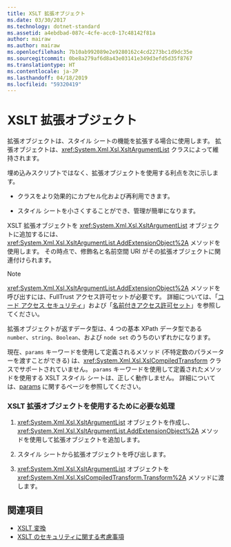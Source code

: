 ```yaml
---
title: XSLT 拡張オブジェクト
ms.date: 03/30/2017
ms.technology: dotnet-standard
ms.assetid: a4ebdbad-087c-4cfe-acc0-17c48142f81a
author: mairaw
ms.author: mairaw
ms.openlocfilehash: 7b10ab992089e2e9280162c4cd2273bc1d9dc35e
ms.sourcegitcommit: 0be8a279af6d8a43e03141e349d3efd5d35f8767
ms.translationtype: HT
ms.contentlocale: ja-JP
ms.lasthandoff: 04/18/2019
ms.locfileid: "59320419"
---
```

# <a name="xslt-extension-objects"></a>XSLT 拡張オブジェクト
拡張オブジェクトは、スタイル シートの機能を拡張する場合に使用します。 拡張オブジェクトは、<xref:System.Xml.Xsl.XsltArgumentList> クラスによって維持されます。  
  
 埋め込みスクリプトではなく、拡張オブジェクトを使用する利点を次に示します。  
  
-   クラスをより効果的にカプセル化および再利用できます。  
  
-   スタイル シートを小さくすることができ、管理が簡単になります。  
  
 XSLT 拡張オブジェクトを <xref:System.Xml.Xsl.XsltArgumentList> オブジェクトに追加するには、<xref:System.Xml.Xsl.XsltArgumentList.AddExtensionObject%2A> メソッドを使用します。 その時点で、修飾名と名前空間 URI がその拡張オブジェクトに関連付けられます。  
  
> [!NOTE]
>  <xref:System.Xml.Xsl.XsltArgumentList.AddExtensionObject%2A> メソッドを呼び出すには、FullTrust アクセス許可セットが必要です。 詳細については、「[コード アクセス セキュリティ](../../../../docs/framework/misc/code-access-security.md)」および「[名前付きアクセス許可セット](https://docs.microsoft.com/previous-versions/dotnet/netframework-4.0/4652tyx7(v=vs.100))」を参照してください。  
  
 拡張オブジェクトが返すデータ型は、4 つの基本 XPath データ型である `number`、`string`、`Boolean`、および `node set` のうちのいずれかになります。  
  
 現在、`params` キーワードを使用して定義されるメソッド (不特定数のパラメーターを渡すことができる) は、<xref:System.Xml.Xsl.XslCompiledTransform> クラスでサポートされていません。 `params` キーワードを使用して定義されたメソッドを使用する XSLT スタイル シートは、正しく動作しません。 詳細については、[params](~/docs/csharp/language-reference/keywords/params.md) に関するページを参照してください。  
  
### <a name="to-use-an-xslt-extension-object"></a>XSLT 拡張オブジェクトを使用するために必要な処理  
  
1. <xref:System.Xml.Xsl.XsltArgumentList> オブジェクトを作成し、<xref:System.Xml.Xsl.XsltArgumentList.AddExtensionObject%2A> メソッドを使用して拡張オブジェクトを追加します。  
  
2. スタイル シートから拡張オブジェクトを呼び出します。  
  
3. <xref:System.Xml.Xsl.XsltArgumentList> オブジェクトを <xref:System.Xml.Xsl.XslCompiledTransform.Transform%2A> メソッドに渡します。  
  
## <a name="see-also"></a>関連項目

- [XSLT 変換](../../../../docs/standard/data/xml/xslt-transformations.md)
- [XSLT のセキュリティに関する考慮事項](../../../../docs/standard/data/xml/xslt-security-considerations.md)
